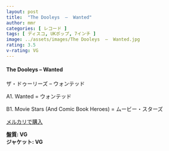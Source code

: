 ```yaml
---
layout: post
title:  "The Dooleys  –  Wanted"
author: mmr
categories: [ レコード ]
tags: [ ディスコ, UKポップ, 7インチ ]
image: ../assets/images/The Dooleys  –  Wanted.jpg
rating: 3.5
v-rating: VG
---
```


#### The Dooleys  –  Wanted

ザ・ドゥーリーズ – ウォンテッド

A1. Wanted = ウォンテッド

B1. Movie Stars (And Comic Book Heroes) = ムービー・スターズ


[メルカリで購入](https://jp.mercari.com/item/m48275786483)

<div class="mt-4 mb-4 d-flex align-items-center">
<strong class="mr-1">盤質: VG</strong>
</div>
<div class="mt-4 mb-4 d-flex align-items-center">
<strong class="mr-1">ジャケット: VG</strong>
</div>

